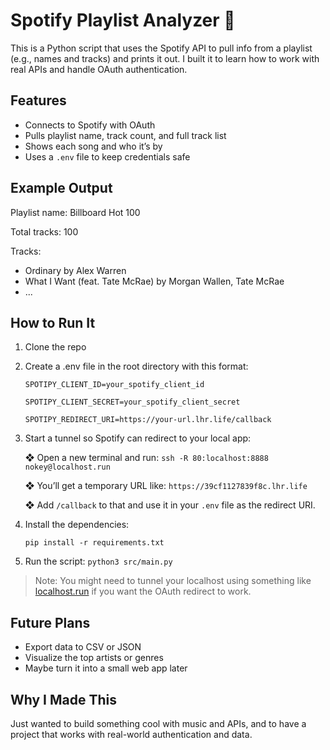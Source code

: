 # Spotify Playlist Analyzer 🎵

This is a Python script that uses the Spotify API to pull info from a playlist (e.g., names and tracks) and prints it out. I built it to learn how to work with real APIs and handle OAuth authentication.

## Features

- Connects to Spotify with OAuth
- Pulls playlist name, track count, and full track list
- Shows each song and who it’s by
- Uses a `.env` file to keep credentials safe

## Example Output

Playlist name: Billboard Hot 100

Total tracks: 100

Tracks:

- Ordinary by Alex Warren
- What I Want (feat. Tate McRae) by Morgan Wallen, Tate McRae
- ...

## How to Run It

1. Clone the repo
2. Create a .env file in the root directory with this format:
  
   `SPOTIPY_CLIENT_ID=your_spotify_client_id`

   `SPOTIPY_CLIENT_SECRET=your_spotify_client_secret`

   `SPOTIPY_REDIRECT_URI=https://your-url.lhr.life/callback`
  
4. Start a tunnel so Spotify can redirect to your local app:
  
   ❖ Open a new terminal and run: `ssh -R 80:localhost:8888 nokey@localhost.run`
   
   ❖ You’ll get a temporary URL like: `https://39cf1127839f8c.lhr.life`
   
   ❖ Add `/callback` to that and use it in your `.env` file as the redirect URI.
   
3. Install the dependencies:
  
   `pip install -r requirements.txt`

6. Run the script: `python3 src/main.py`

> Note: You might need to tunnel your localhost using something like [localhost.run](https://localhost.run) if you want the OAuth redirect to work.

## Future Plans

- Export data to CSV or JSON
- Visualize the top artists or genres
- Maybe turn it into a small web app later

## Why I Made This

Just wanted to build something cool with music and APIs, and to have a project that works with real-world authentication and data.

